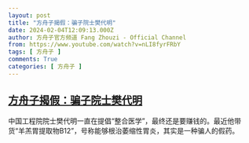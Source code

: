 ```yaml
---
layout: post
title: "方舟子揭假：骗子院士樊代明"
date: 2024-02-04T12:09:13.000Z
author: 方舟子官方频道 Fang Zhouzi - Official Channel
from: https://www.youtube.com/watch?v=nLI8fyrFRbY
tags: [ 方舟子 ]
comments: True
categories: [ 方舟子 ]
---
```

<!--1707048553000-->
[方舟子揭假：骗子院士樊代明](https://www.youtube.com/watch?v=nLI8fyrFRbY)
------

<div>
中国工程院院士樊代明一直在提倡“整合医学”，最终还是要赚钱的。最近他带货“羊羔胃提取物B12”，号称能够根治萎缩性胃炎，其实是一种骗人的假药。
</div>
